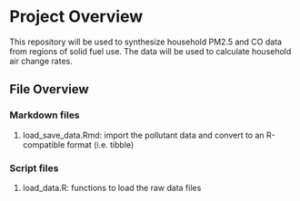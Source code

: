 # Project Overview

This repository will be used to synthesize household PM2.5 and CO data from regions of solid fuel use. The data will be used to calculate household air change rates. 

## File Overview
### Markdown files
1. load_save_data.Rmd: import the pollutant data and convert to an R-compatible format (i.e. tibble)

### Script files
1. load_data.R: functions to load the raw data files
